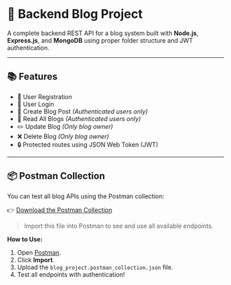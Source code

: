 # 📝 Backend Blog Project

A complete backend REST API for a blog system built with **Node.js**, **Express.js**, and **MongoDB** using proper folder structure and JWT authentication.

---

## 📚 Features

- 🔐 User Registration
- 🔑 User Login
- 🧾 Create Blog Post *(Authenticated users only)*
- 📖 Read All Blogs *(Authenticated users only)*
- ✏️ Update Blog *(Only blog owner)*
- ❌ Delete Blog *(Only blog owner)*
- 🔒 Protected routes using JSON Web Token (JWT)

---


## 📦 Postman Collection

You can test all blog APIs using the Postman collection:

👉 [Download the Postman Collection](./blog_project.postman_collection.json)

> Import this file into Postman to see and use all available endpoints.


**How to Use:**
1. Open [Postman](https://www.postman.com/).
2. Click **Import**.
3. Upload the `blog_project.postman_collection.json` file.
4. Test all endpoints with authentication!
